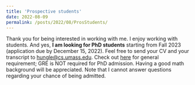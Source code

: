 ```yaml
---
title: 'Prospective students'
date: 2022-08-09
permalink: /posts/2022/08/ProsStudents/
---
```


Thank you for being interested in working with me. I enjoy working with students. And yes,  **I am looking for PhD students** starting from Fall 2023 (application due by December 15, 2022). Feel free to send your CV and your transcript to hungle@cs.umass.edu. Check out [here](https://www.cics.umass.edu/admissions/application-instructions) for general requirement; GRE is NOT required for PhD admission. Having a good math background will be appreciated. Note that I cannot answer questions regarding your chance of being admitted.
